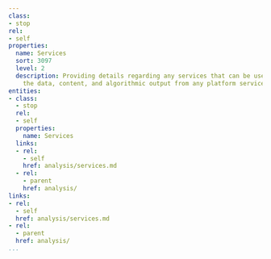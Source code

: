 ```yaml
---
class:
- stop
rel:
- self
properties:
  name: Services
  sort: 3097
  level: 2
  description: Providing details regarding any services that can be used to help analyze
    the data, content, and algorithmic output from any platform services.
entities:
- class:
  - stop
  rel:
  - self
  properties:
    name: Services
  links:
  - rel:
    - self
    href: analysis/services.md
  - rel:
    - parent
    href: analysis/
links:
- rel:
  - self
  href: analysis/services.md
- rel:
  - parent
  href: analysis/
...
```

